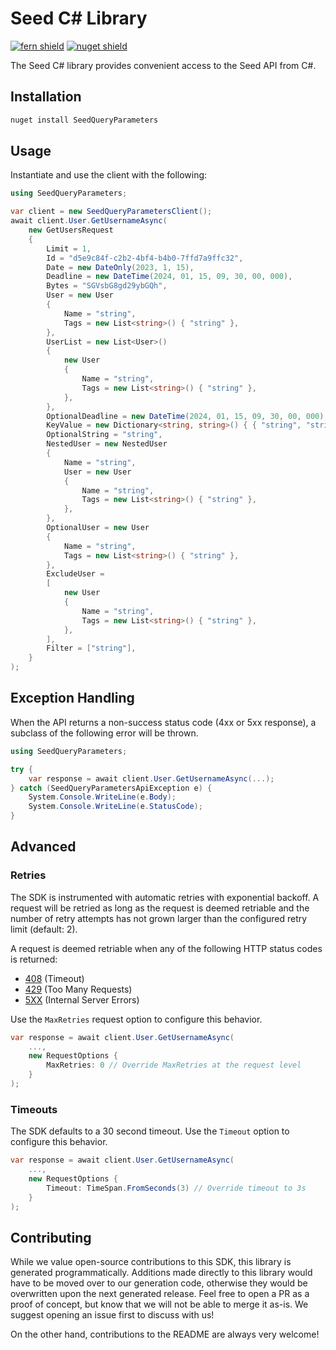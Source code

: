# Seed C# Library

[![fern shield](https://img.shields.io/badge/%F0%9F%8C%BF-SDK%20generated%20by%20Fern-brightgreen)](https://github.com/fern-api/fern)
[![nuget shield](https://img.shields.io/nuget/v/SeedQueryParameters)](https://nuget.org/packages/SeedQueryParameters)

The Seed C# library provides convenient access to the Seed API from C#.

## Installation

```sh
nuget install SeedQueryParameters
```

## Usage

Instantiate and use the client with the following:

```csharp
using SeedQueryParameters;

var client = new SeedQueryParametersClient();
await client.User.GetUsernameAsync(
    new GetUsersRequest
    {
        Limit = 1,
        Id = "d5e9c84f-c2b2-4bf4-b4b0-7ffd7a9ffc32",
        Date = new DateOnly(2023, 1, 15),
        Deadline = new DateTime(2024, 01, 15, 09, 30, 00, 000),
        Bytes = "SGVsbG8gd29ybGQh",
        User = new User
        {
            Name = "string",
            Tags = new List<string>() { "string" },
        },
        UserList = new List<User>()
        {
            new User
            {
                Name = "string",
                Tags = new List<string>() { "string" },
            },
        },
        OptionalDeadline = new DateTime(2024, 01, 15, 09, 30, 00, 000),
        KeyValue = new Dictionary<string, string>() { { "string", "string" } },
        OptionalString = "string",
        NestedUser = new NestedUser
        {
            Name = "string",
            User = new User
            {
                Name = "string",
                Tags = new List<string>() { "string" },
            },
        },
        OptionalUser = new User
        {
            Name = "string",
            Tags = new List<string>() { "string" },
        },
        ExcludeUser =
        [
            new User
            {
                Name = "string",
                Tags = new List<string>() { "string" },
            },
        ],
        Filter = ["string"],
    }
);
```

## Exception Handling

When the API returns a non-success status code (4xx or 5xx response), a subclass of the following error
will be thrown.

```csharp
using SeedQueryParameters;

try {
    var response = await client.User.GetUsernameAsync(...);
} catch (SeedQueryParametersApiException e) {
    System.Console.WriteLine(e.Body);
    System.Console.WriteLine(e.StatusCode);
}
```

## Advanced

### Retries

The SDK is instrumented with automatic retries with exponential backoff. A request will be retried as long
as the request is deemed retriable and the number of retry attempts has not grown larger than the configured
retry limit (default: 2).

A request is deemed retriable when any of the following HTTP status codes is returned:

- [408](https://developer.mozilla.org/en-US/docs/Web/HTTP/Status/408) (Timeout)
- [429](https://developer.mozilla.org/en-US/docs/Web/HTTP/Status/429) (Too Many Requests)
- [5XX](https://developer.mozilla.org/en-US/docs/Web/HTTP/Status/500) (Internal Server Errors)

Use the `MaxRetries` request option to configure this behavior.

```csharp
var response = await client.User.GetUsernameAsync(
    ...,
    new RequestOptions {
        MaxRetries: 0 // Override MaxRetries at the request level
    }
);
```

### Timeouts

The SDK defaults to a 30 second timeout. Use the `Timeout` option to configure this behavior.

```csharp
var response = await client.User.GetUsernameAsync(
    ...,
    new RequestOptions {
        Timeout: TimeSpan.FromSeconds(3) // Override timeout to 3s
    }
);
```

## Contributing

While we value open-source contributions to this SDK, this library is generated programmatically.
Additions made directly to this library would have to be moved over to our generation code,
otherwise they would be overwritten upon the next generated release. Feel free to open a PR as
a proof of concept, but know that we will not be able to merge it as-is. We suggest opening
an issue first to discuss with us!

On the other hand, contributions to the README are always very welcome!
